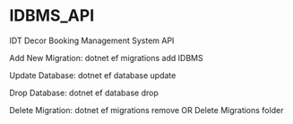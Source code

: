 # IDBMS_API
IDT Decor Booking Management System API

Add New Migration:
dotnet ef migrations add IDBMS

Update Database:
dotnet ef database update

Drop Database:
dotnet ef database drop

Delete Migration:
dotnet ef migrations remove
OR
Delete Migrations folder

